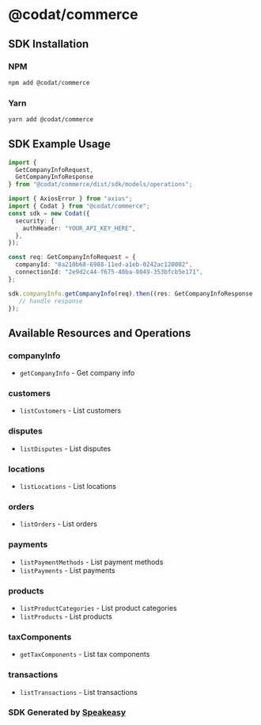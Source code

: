 # @codat/commerce

<!-- Start SDK Installation -->
## SDK Installation

### NPM

```bash
npm add @codat/commerce
```

### Yarn

```bash
yarn add @codat/commerce
```
<!-- End SDK Installation -->

## SDK Example Usage
<!-- Start SDK Example Usage -->
```typescript
import {
  GetCompanyInfoRequest,
  GetCompanyInfoResponse
} from "@codat/commerce/dist/sdk/models/operations";

import { AxiosError } from "axios";
import { Codat } from "@codat/commerce";
const sdk = new Codat({
  security: {
    authHeader: "YOUR_API_KEY_HERE",
  },
});

const req: GetCompanyInfoRequest = {
  companyId: "8a210b68-6988-11ed-a1eb-0242ac120002",
  connectionId: "2e9d2c44-f675-40ba-8049-353bfcb5e171",
};

sdk.companyInfo.getCompanyInfo(req).then((res: GetCompanyInfoResponse | AxiosError) => {
   // handle response
});
```
<!-- End SDK Example Usage -->

<!-- Start SDK Available Operations -->
## Available Resources and Operations


### companyInfo

* `getCompanyInfo` - Get company info

### customers

* `listCustomers` - List customers

### disputes

* `listDisputes` - List disputes

### locations

* `listLocations` - List locations

### orders

* `listOrders` - List orders

### payments

* `listPaymentMethods` - List payment methods
* `listPayments` - List payments

### products

* `listProductCategories` - List product categories
* `listProducts` - List products

### taxComponents

* `getTaxComponents` - List tax components

### transactions

* `listTransactions` - List transactions
<!-- End SDK Available Operations -->

### SDK Generated by [Speakeasy](https://docs.speakeasyapi.dev/docs/using-speakeasy/client-sdks)

